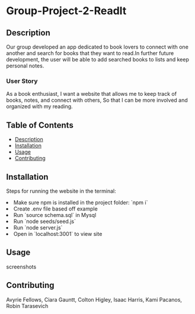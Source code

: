 # Group-Project-2-ReadIt

## Description

Our group developed an app dedicated to book lovers to connect with one another and search for books that they want to read.In further future development, the user will be able to add searched books to lists and keep personal notes.

### User Story

As a book enthusiast,
I want a website that allows me to keep track of books, notes, and connect with others,
So that I can be more involved and organized with my reading.

## Table of Contents

- [Description](#description)
- [Installation](#installation)
- [Usage](#usage)
- [Contributing](#contributing)


## Installation

Steps for running the website in the terminal:<br/>

<li>Make sure npm is installed in the project folder: `npm i`<br/>
<li>Create .env file based off example<br/>
<li>Run `source schema.sql` in Mysql<br/>
<li>Run `node seeds/seed.js`<br/>
<li>Run `node server.js`<br/>
<li>Open in `localhost:3001` to view site<br/>

## Usage

screenshots

## Contributing

Avyrie Fellows, Ciara Gauntt, Colton Higley, Isaac Harris, Kami Pacanos, Robin Tarasevich


